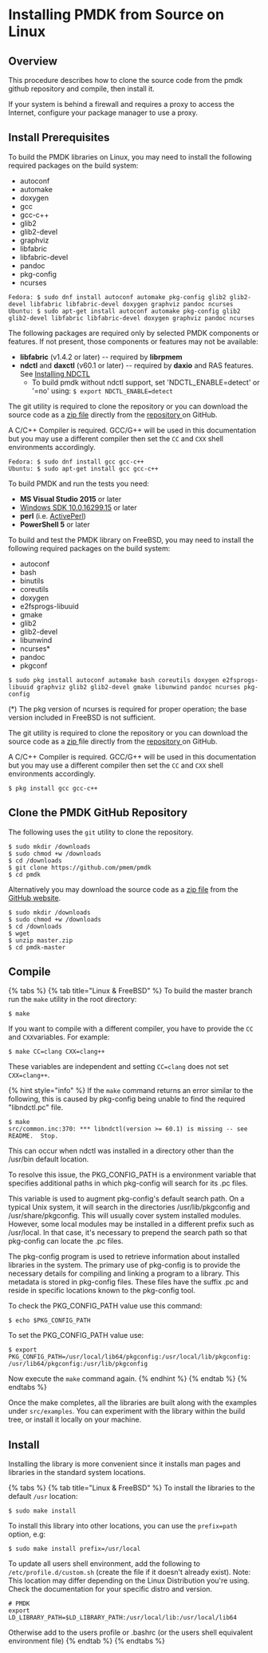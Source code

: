 # Installing PMDK from Source on Linux

## Overview

This procedure describes how to clone the source code from the pmdk github repository and compile, then install it.

If your system is behind a firewall and requires a proxy to access the Internet, configure your package manager to use a proxy.

## Install Prerequisites

To build the PMDK libraries on Linux, you may need to install the following required packages on the build system:

* autoconf
* automake
* doxygen
* gcc
* gcc-c++
* glib2
* glib2-devel
* graphviz
* libfabric
* libfabric-devel
* pandoc
* pkg-config
* ncurses

```text
Fedora: $ sudo dnf install autoconf automake pkg-config glib2 glib2-devel libfabric libfabric-devel doxygen graphviz pandoc ncurses
Ubuntu: $ sudo apt-get install autoconf automake pkg-config glib2 glib2-devel libfabric libfabric-devel doxygen graphviz pandoc ncurses
```

The following packages are required only by selected PMDK components or features. If not present, those components or features may not be available:

* **libfabric** \(v1.4.2 or later\) -- required by **librpmem**
* **ndctl** and **daxctl** \(v60.1 or later\) -- required by **daxio** and RAS features.  See [Installing NDCTL](../installing-ndctl.md)
  * To build pmdk without ndctl support, set 'NDCTL\_ENABLE=detect' or '=no' using: `$ export NDCTL_ENABLE=detect`

The git utility is required to clone the repository or you can download the source code as a [zip file](https://github.com/pmem/pmdk/archive/master.zip) directly from the [repository ](https://github.com/pmem/pmdk)on GitHub.

A C/C++ Compiler is required. GCC/G++ will be used in this documentation but you may use a different compiler then set the `CC` and `CXX` shell environments accordingly.

```text
Fedora: $ sudo dnf install gcc gcc-c++
Ubuntu: $ sudo apt-get install gcc gcc-c++
```

To build PMDK and run the tests you need:

* **MS Visual Studio 2015** or later
* [Windows SDK 10.0.16299.15](https://developer.microsoft.com/en-us/windows/downloads/windows-10-sdk) or later
* **perl** \(i.e. [ActivePerl](http://www.activestate.com/activeperl/downloads)\)
* **PowerShell 5** or later

To build and test the PMDK library on FreeBSD, you may need to install the following required packages on the build system:

* autoconf
* bash
* binutils
* coreutils
* doxygen
* e2fsprogs-libuuid
* gmake
* glib2
* glib2-devel
* libunwind
* ncurses\*
* pandoc
* pkgconf

```text
$ sudo pkg install autoconf automake bash coreutils doxygen e2fsprogs-libuuid graphviz glib2 glib2-devel gmake libunwind pandoc ncurses pkg-config
```

\(\*\) The pkg version of ncurses is required for proper operation; the base version included in FreeBSD is not sufficient.

The git utility is required to clone the repository or you can download the source code as a [zip ](https://github.com/pmem/pmdk/archive/master.zip)file directly from the [repository ](https://github.com/pmem/pmdk)on GitHub.

A C/C++ Compiler is required. GCC/G++ will be used in this documentation but you may use a different compiler then set the `CC` and `CXX` shell environments accordingly.

```text
$ pkg install gcc gcc-c++
```

## Clone the PMDK GitHub Repository

The following uses the `git` utility to clone the repository.

```text
$ sudo mkdir /downloads
$ sudo chmod +w /downloads
$ cd /downloads
$ git clone https://github.com/pmem/pmdk
$ cd pmdk
```

Alternatively you may download the source code as a [zip file](https://github.com/pmem/pmdk/archive/master.zip) from the [GitHub website](https://github.com/pmem/pmdk).

```text
$ sudo mkdir /downloads
$ sudo chmod +w /downloads
$ cd /downloads
$ wget 
$ unzip master.zip
$ cd pmdk-master
```

## Compile

{% tabs %}
{% tab title="Linux & FreeBSD" %}
To build the master branch run the `make` utility in the root directory:

```text
$ make
```

If you want to compile with a different compiler, you have to provide the `CC` and `CXX`variables. For example:

```text
$ make CC=clang CXX=clang++
```

These variables are independent and setting `CC=clang` does not set `CXX=clang++`.

{% hint style="info" %}
If the `make` command returns an error similar to the following, this is caused by pkg-config being unable to find the required "libndctl.pc" file.  

```text
$ make
src/common.inc:370: *** libndctl(version >= 60.1) is missing -- see README.  Stop.
```

This can occur when ndctl was installed in a directory other than the /usr/bin default location.

To resolve this issue, the PKG\_CONFIG\_PATH is a environment variable that specifies additional paths in which pkg-config will search for its .pc files.

This variable is used to augment pkg-config's default search path. On a typical Unix system, it will search in the directories /usr/lib/pkgconfig and /usr/share/pkgconfig. This will usually cover system installed modules. However, some local modules may be installed in a different prefix such as /usr/local. In that case, it's necessary to prepend the search path so that pkg-config can locate the .pc files.

The pkg-config program is used to retrieve information about installed libraries in the system. The primary use of pkg-config is to provide the necessary details for compiling and linking a program to a library. This metadata is stored in pkg-config files. These files have the suffix .pc and reside in specific locations known to the pkg-config tool.

To check the PKG\_CONFIG\_PATH value use this command:

`$ echo $PKG_CONFIG_PATH` 

To set the PKG\_CONFIG\_PATH value use:

```text
$ export PKG_CONFIG_PATH=/usr/local/lib64/pkgconfig:/usr/local/lib/pkgconfig: /usr/lib64/pkgconfig:/usr/lib/pkgconfig
```

Now execute the `make` command again.
{% endhint %}
{% endtab %}
{% endtabs %}

Once the make completes, all the libraries are built along with the examples under `src/examples`. You can experiment with the library within the build tree, or install it locally on your machine.

## Install

Installing the library is more convenient since it installs man pages and libraries in the standard system locations.

{% tabs %}
{% tab title="Linux & FreeBSD" %}
To install the libraries to the default `/usr` location:

```text
$ sudo make install
```

To install this library into other locations, you can use the `prefix=path` option, e.g:

```text
$ sudo make install prefix=/usr/local
```

To update all users shell environment, add the following to `/etc/profile.d/custom.sh` \(create the file if it doesn't already exist\). Note: This location may differ depending on the Linux Distribution you're using. Check the documentation for your specific distro and version.

```text
# PMDK
export LD_LIBRARY_PATH=$LD_LIBRARY_PATH:/usr/local/lib:/usr/local/lib64
```

Otherwise add to the users profile or .bashrc \(or the users shell equivalent environment file\)
{% endtab %}
{% endtabs %}

